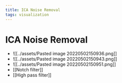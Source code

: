 ```yaml
---
title: ICA Noise Removal
tags: visualization
---
```


# ICA Noise Removal
- ![[../assets/Pasted image 20220502150936.png]]
- ![[../assets/Pasted image 20220502150943.png]]
- ![[../assets/Pasted image 20220502150951.png]]
- [[Notch filter]]
- [[High pass filter]]




























